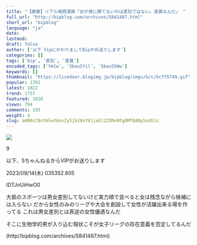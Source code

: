 ```yaml
---
title: "【画像】リアル格闘漫画「女が男に勝てないのは差別ではない。差異なんだ」 "
full_url: "http://bipblog.com/archives/5841487.html"
short_url: "bipblog"
language: "ja"
date: 
lastmod: 
draft: false
author: ['以下 VipにかわりましてBipがお送りします']
categories: []
tags: ['bip', '差別', '差異']
encoded_tags: ['Ymlw', '5beu5Yil', '5beu55Ww']
keywords: []
thumbnail: "https://livedoor.blogimg.jp/bipblog/imgs/b/c/bcff5749.gif"
popular: 1762
latest: 1022
trend: 1757
featured: 1020
views: 794
comments: 195
weight: 4
slug: aHR0cC8vYmlwYmxvZy5jb20vYXJjaGl2ZXMvNTg0MTQ4Ny5odG1s
---
```


![](https://livedoor.blogimg.jp/bipblog/imgs/b/c/bcff5749.gif)

<div><p class='ent_header' id='res_9'><p class='ent_num'>9</p> <p class='ent_name'>以下、5ちゃんねるからVIPがお送りします</p> <p class='ent_data'>2023/09/14(木) 035352.605</p> <p class='ent_id'>IDTJnUiHwO0</p></p><p class='ent_body_p ent_kyocho '> 大抵のスポーツは男女差別してないけど実力順で並べると女は残念ながら候補には入らない だから女性のみのリーグや大会を創設して女性が活躍出来る場を作ってる これは男女差別とは真逆の女性優遇なんだ</p> <p class='ent_body_p ent_kyocho'>そこに生物学的男が入り込む現状こそが女子リーグの存在意義を否定してるんだ </p></div>

(http//bipblog.com/archives/5841487.html)
